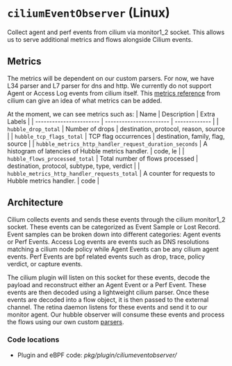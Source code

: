# `ciliumEventObserver` (Linux)

Collect agent and perf events from cilium via monitor1_2 socket. This allows us to serve additional metrics and flows alongside Cilium events.

## Metrics

The metrics will be dependent on our custom parsers. For now, we have L34 parser and L7 parser for dns and http.
We currently do not support Agent or Access Log events from cilium itself.
This [metrics reference](https://docs.cilium.io/en/stable/observability/metrics/#metrics-reference) from cilium can give an idea of what metrics can be added.

At the moment, we can see metrics such as:
|        Name             | Description              | Extra Labels  |
| ----------------------- | -----------------------  | ------------- |
| `hubble_drop_total` | Number of drops | destination, protocol, reason, source |
| `hubble_tcp_flags_total` | TCP flag occurrences | destination, family, flag, source |
| `hubble_metrics_http_handler_request_duration_seconds` | A histogram of latencies of Hubble metrics handler. | code, le |
| `hubble_flows_processed_total` | Total number of flows processed | destination, protocol, subtype, type, verdict |
| `hubble_metrics_http_handler_requests_total` | A counter for requests to Hubble metrics handler. | code |

## Architecture

Cilium collects events and sends these events through the cilium monitor1_2 socket. These events can be categorized as Event Sample or Lost Record. Event samples can be broken down into different categories: Agent events or Perf Events.
Access Log events are events such as DNS resolutions matching a cilium node policy while Agent Events can be any cilium agent events.
Perf Events are bpf related events such as drop, trace, policy verdict, or capture events.

The cilium plugin will listen on this socket for these events, decode the payload and reconstruct either an Agent Event or a Perf Event. These events are then decoded using a lightweight cilium parser. Once these events are decoded into a flow object, it is then passed to the external channel. The retina daemon listens for these events and send it to our monitor agent. Our hubble observer will consume these events and process the flows using our own custom [parsers](pkg/hubble/parser).

### Code locations

- Plugin and eBPF code: *pkg/plugin/ciliumeventobserver/*
